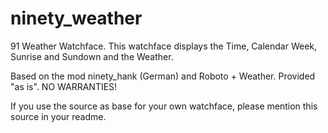 ninety_weather
==============

91 Weather Watchface.
This watchface displays the Time, Calendar Week, Sunrise and Sundown and the Weather.

Based on the mod ninety_hank (German) and Roboto + Weather. Provided "as is". NO WARRANTIES!

If you use the source as base for your own watchface, please mention this source in your readme.
